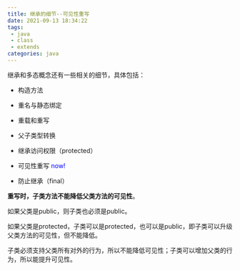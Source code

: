 ```yaml
---
title: 继承的细节--可见性重写
date: 2021-09-13 18:34:22
tags:
 - java
 - class
 - extends
categories: java
---
```


继承和多态概念还有一些相关的细节，具体包括：

- 构造方法  

- 重名与静态绑定 

- 重载和重写

- 父子类型转换 

- 继承访问权限（protected）

- 可见性重写 <font color=blue>now!</font>

- 防止继承（final）

    


**重写时，子类方法不能降低父类方法的可见性**。

如果父类是public，则子类也必须是public。

如果父类是protected，子类可以是protected，也可以是public，即子类可以升级父类方法的可见性，但不能降低。



子类必须支持父类所有对外的行为，所以不能降低可见性；子类可以增加父类的行为，所以能提升可见性。

